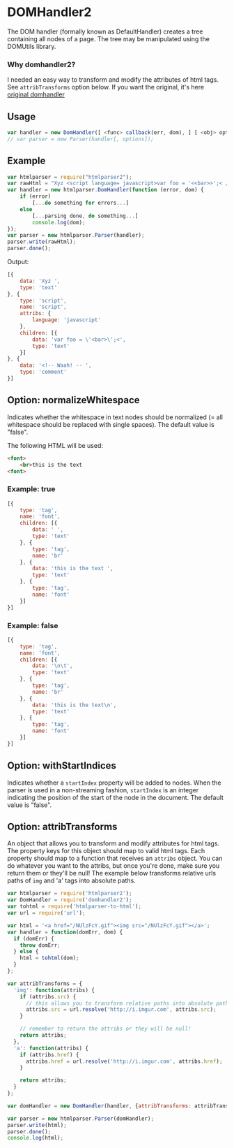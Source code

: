 # DOMHandler2

The DOM handler (formally known as DefaultHandler) creates a tree containing all nodes of a page. The tree may be manipulated using the DOMUtils library.

### Why domhandler2?
I needed an easy way to transform and modify the attributes of html tags. See `attribTransforms` option below. If you
want the original, it's here [original domhandler](https://github.com/fb55/domhandler)

## Usage
```javascript
var handler = new DomHandler([ <func> callback(err, dom), ] [ <obj> options ]);
// var parser = new Parser(handler[, options]);
```

## Example
```javascript
var htmlparser = require("htmlparser2");
var rawHtml = "Xyz <script language= javascript>var foo = '<<bar>>';< /  script><!--<!-- Waah! -- -->";
var handler = new htmlparser.DomHandler(function (error, dom) {
    if (error)
    	[...do something for errors...]
    else
    	[...parsing done, do something...]
        console.log(dom);
});
var parser = new htmlparser.Parser(handler);
parser.write(rawHtml);
parser.done();
```

Output:

```javascript
[{
    data: 'Xyz ',
    type: 'text'
}, {
    type: 'script',
    name: 'script',
    attribs: {
    	language: 'javascript'
    },
    children: [{
    	data: 'var foo = \'<bar>\';<',
    	type: 'text'
    }]
}, {
    data: '<!-- Waah! -- ',
    type: 'comment'
}]
```

## Option: normalizeWhitespace
Indicates whether the whitespace in text nodes should be normalized (= all whitespace should be replaced with single spaces). The default value is "false".

The following HTML will be used:

```html
<font>
	<br>this is the text
<font>
```

### Example: true

```javascript
[{
    type: 'tag',
    name: 'font',
    children: [{
    	data: ' ',
    	type: 'text'
    }, {
    	type: 'tag',
    	name: 'br'
    }, {
    	data: 'this is the text ',
    	type: 'text'
    }, {
    	type: 'tag',
    	name: 'font'
    }]
}]
```

### Example: false

```javascript
[{
    type: 'tag',
    name: 'font',
    children: [{
    	data: '\n\t',
    	type: 'text'
    }, {
    	type: 'tag',
    	name: 'br'
    }, {
    	data: 'this is the text\n',
    	type: 'text'
    }, {
    	type: 'tag',
    	name: 'font'
    }]
}]
```

## Option: withStartIndices
Indicates whether a `startIndex` property will be added to nodes. When the parser is used in a non-streaming fashion, `startIndex` is an integer indicating the position of the start of the node in the document. The default value is "false".

## Option: attribTransforms
An object that allows you to transform and modify attributes for html tags. The property keys for this object should map to valid html tags. Each property should map to a function that receives an `attribs` object. You can do whatever you
want to the attribs, but once you're done, make sure you return them or they'll be null! The example below
transforms relative urls paths of `img` and 'a' tags into absolute paths.

```javascript
var htmlparser = require('htmlparser2');
var DomHandler = require('domhandler2');
var tohtml = require('htmlparser-to-html');
var url = require('url');

var html = '<a href="/NUlzFcY.gif"><img src="/NUlzFcY.gif"></a>';
var handler = function(domErr, dom) {
  if (domErr) {
    throw domErr;
  } else {
    html = tohtml(dom);
  }
};

var attribTransforms = {
  'img': function(attribs) {
    if (attribs.src) {
      // this allows you to transform relative paths into absolute paths
      attribs.src = url.resolve('http://i.imgur.com', attribs.src);
    }

    // remember to return the attribs or they will be null!
    return attribs;
  },
  'a': function(attribs) {
    if (attribs.href) {
      attribs.href = url.resolve('http://i.imgur.com', attribs.href);
    }

    return attribs;
  }
};

var domHandler = new DomHandler(handler, {attribTransforms: attribTransforms});

var parser = new htmlparser.Parser(domHandler);
parser.write(html);
parser.done();
console.log(html);
```
